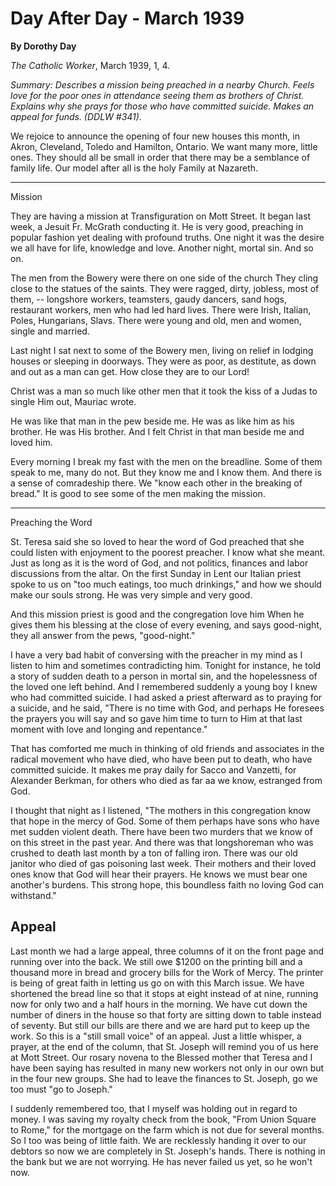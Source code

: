 Day After Day - March 1939
==========================

**By Dorothy Day**

*The Catholic Worker*, March 1939, 1, 4.

*Summary: Describes a mission being preached in a nearby Church. Feels
love for the poor ones in attendance seeing them as brothers of Christ.
Explains why she prays for those who have committed suicide. Makes an
appeal for funds. (DDLW \#341).*

We rejoice to announce the opening of four new houses this month, in
Akron, Cleveland, Toledo and Hamilton, Ontario. We want many more,
little ones. They should all be small in order that there may be a
semblance of family life. Our model after all is the holy Family at
Nazareth.

****

Mission

They are having a mission at Transfiguration on Mott Street. It began
last week, a Jesuit Fr. McGrath conducting it. He is very good,
preaching in popular fashion yet dealing with profound truths. One night
it was the desire we all have for life, knowledge and love. Another
night, mortal sin. And so on.

The men from the Bowery were there on one side of the church They cling
close to the statues of the saints. They were ragged, dirty, jobless,
most of them, -- longshore workers, teamsters, gaudy dancers, sand hogs,
restaurant workers, men who had led hard lives. There were Irish,
Italian, Poles, Hungarians, Slavs. There were young and old, men and
women, single and married.

Last night I sat next to some of the Bowery men, living on relief in
lodging houses or sleeping in doorways. They were as poor, as destitute,
as down and out as a man can get. How close they are to our Lord!

Christ was a man so much like other men that it took the kiss of a Judas
to single Him out, Mauriac wrote.

He was like that man in the pew beside me. He was as like him as his
brother. He was His brother. And I felt Christ in that man beside me and
loved him.

Every morning I break my fast with the men on the breadline. Some of
them speak to me, many do not. But they know me and I know them. And
there is a sense of comradeship there. We "know each other in the
breaking of bread." It is good to see some of the men making the
mission.

****

Preaching the Word

St. Teresa said she so loved to hear the word of God preached that she
could listen with enjoyment to the poorest preacher. I know what she
meant. Just as long as it is the word of God, and not politics, finances
and labor discussions from the altar. On the first Sunday in Lent our
Italian priest spoke to us on "too much eatings, too much drinkings,"
and how we should make our souls strong. He was very simple and very
good.

And this mission priest is good and the congregation love him When he
gives them his blessing at the close of every evening, and says
good-night, they all answer from the pews, "good-night."

I have a very bad habit of conversing with the preacher in my mind as I
listen to him and sometimes contradicting him. Tonight for instance, he
told a story of sudden death to a person in mortal sin, and the
hopelessness of the loved one left behind. And I remembered suddenly a
young boy I knew who had committed suicide. I had asked a priest
afterward as to praying for a suicide, and he said, "There is no time
with God, and perhaps He foresees the prayers you will say and so gave
him time to turn to Him at that last moment with love and longing and
repentance."

That has comforted me much in thinking of old friends and associates in
the radical movement who have died, who have been put to death, who have
committed suicide. It makes me pray daily for Sacco and Vanzetti, for
Alexander Berkman, for others who died as far aa we know, estranged from
God.

I thought that night as I listened, "The mothers in this congregation
know that hope in the mercy of God. Some of them perhaps have sons who
have met sudden violent death. There have been two murders that we know
of on this street in the past year. And there was that longshoreman who
was crushed to death last month by a ton of falling iron. There was our
old janitor who died of gas poisoning last week. Their mothers and their
loved ones know that God will hear their prayers. He knows we must bear
one another's burdens. This strong hope, this boundless faith no loving
God can withstand."

Appeal
------

Last month we had a large appeal, three columns of it on the front page
and running over into the back. We still owe \$1200 on the printing bill
and a thousand more in bread and grocery bills for the Work of Mercy.
The printer is being of great faith in letting us go on with this March
issue. We have shortened the bread line so that it stops at eight
instead of at nine, running now for only two and a half hours in the
morning. We have cut down the number of diners in the house so that
forty are sitting down to table instead of seventy. But still our bills
are there and we are hard put to keep up the work. So this is a "still
small voice" of an appeal. Just a little whisper, a prayer, at the end
of the column, that St. Joseph will remind you of us here at Mott
Street. Our rosary novena to the Blessed mother that Teresa and I have
been saying has resulted in many new workers not only in our own but in
the four new groups. She had to leave the finances to St. Joseph, go we
too must "go to Joseph."

I suddenly remembered too, that I myself was holding out in regard to
money. I was saving my royalty check from the book, "From Union Square
to Rome," for the mortgage on the farm which is not due for several
months. So I too was being of little faith. We are recklessly handing it
over to our debtors so now we are completely in St. Joseph's hands.
There is nothing in the bank but we are not worrying. He has never
failed us yet, so he won't now.
